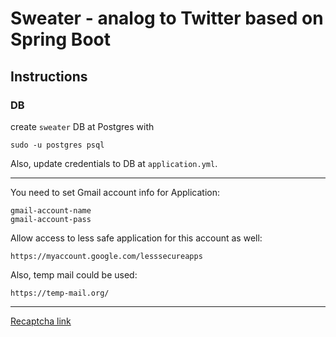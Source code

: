 # Sweater - analog to Twitter based on Spring Boot

## Instructions
### DB

create `sweater` DB at Postgres with

    sudo -u postgres psql
    
Also, update credentials to DB at `application.yml`.    

---

You need to set Gmail account info for Application:

    gmail-account-name
    gmail-account-pass
    
Allow access to less safe application for this account as well:

    https://myaccount.google.com/lesssecureapps
    
Also, temp mail could be used:

    https://temp-mail.org/    
    
---

[Recaptcha link](https://www.google.com/recaptcha/admin/site/432757547#list)    